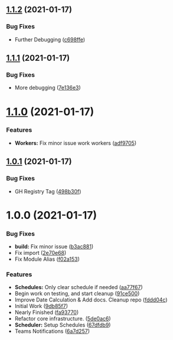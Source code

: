 ## [1.1.2](https://github.com/KristianFJones/TS-LazyChecker/compare/v1.1.1...v1.1.2) (2021-01-17)


### Bug Fixes

* Further Debugging ([c698ffe](https://github.com/KristianFJones/TS-LazyChecker/commit/c698ffeeaf5723ad45edc0eca3b4b1c1bd34a295))

## [1.1.1](https://github.com/KristianFJones/TS-LazyChecker/compare/v1.1.0...v1.1.1) (2021-01-17)


### Bug Fixes

* More debugging ([7e136e3](https://github.com/KristianFJones/TS-LazyChecker/commit/7e136e30898b8833463fa2986e1ff68ce0408c87))

# [1.1.0](https://github.com/KristianFJones/TS-LazyChecker/compare/v1.0.1...v1.1.0) (2021-01-17)


### Features

* **Workers:** Fix minor issue work workers ([adf9705](https://github.com/KristianFJones/TS-LazyChecker/commit/adf97056bceb0bec1e744bde57f7a8def0b44a9f))

## [1.0.1](https://github.com/KristianFJones/TS-LazyChecker/compare/v1.0.0...v1.0.1) (2021-01-17)


### Bug Fixes

* GH Registry Tag ([498b30f](https://github.com/KristianFJones/TS-LazyChecker/commit/498b30f1cf70ea437c8938dfa657892ce2ed662e))

# 1.0.0 (2021-01-17)


### Bug Fixes

* **build:** Fix minor issue ([b3ac881](https://github.com/KristianFJones/TS-LazyChecker/commit/b3ac881c0616da411926f14383289e84d17254f3))
* Fix import ([2e70e68](https://github.com/KristianFJones/TS-LazyChecker/commit/2e70e680a37be9ba8f3154b08b61fdc965a8236f))
* Fix Module Alias ([f02a153](https://github.com/KristianFJones/TS-LazyChecker/commit/f02a153d46d3d3abddfd2b05d06e74c6bc6d50a4))


### Features

* **Schedules:** Only clear schedule if needed ([aa77f67](https://github.com/KristianFJones/TS-LazyChecker/commit/aa77f67de3fe0c97811e00dca0fa5a962b63183f))
* Begin work on testing, and start cleanup ([91ce500](https://github.com/KristianFJones/TS-LazyChecker/commit/91ce500e49cc242b6486962a4fc69739f5926b18))
* Improve Date Calculation & Add docs. Cleanup repo ([fddd04c](https://github.com/KristianFJones/TS-LazyChecker/commit/fddd04cdb1647519922cc4ffa733a86929572309))
* Initial Work ([9db85f7](https://github.com/KristianFJones/TS-LazyChecker/commit/9db85f7fa4282849d54022585e92957007f14b37))
* Nearly Finished ([fa93770](https://github.com/KristianFJones/TS-LazyChecker/commit/fa93770f663418ed16b17e8246d0dbeb4d3c9a2a))
* Refactor core infrastructure. ([5de0ac6](https://github.com/KristianFJones/TS-LazyChecker/commit/5de0ac6ff5e51f9ee1fc1b9cb4bb583b12253f8a))
* **Scheduler:** Setup Schedules ([67dfdb9](https://github.com/KristianFJones/TS-LazyChecker/commit/67dfdb96f91afeeaf4d3316f5a5d6097033d5e9d))
* Teams Notifications ([6a7d257](https://github.com/KristianFJones/TS-LazyChecker/commit/6a7d2571ce12e27083aae0d9c09127c0bfcdb41f))
